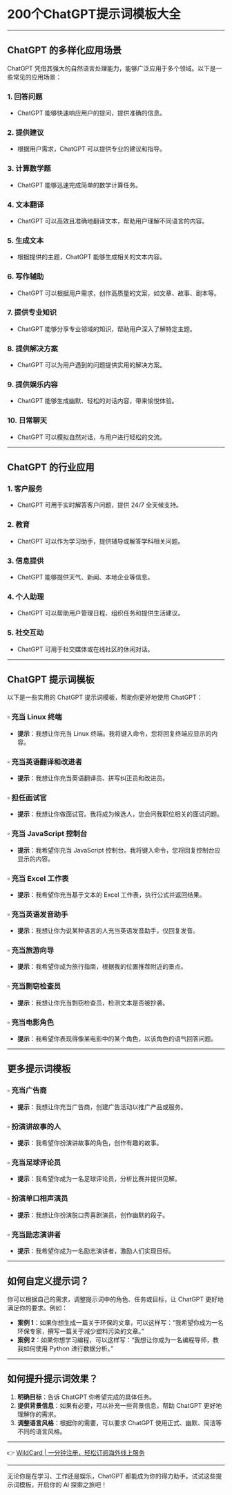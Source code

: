 # 200个ChatGPT提示词模板大全

---

## ChatGPT 的多样化应用场景

ChatGPT 凭借其强大的自然语言处理能力，能够广泛应用于多个领域。以下是一些常见的应用场景：

### 1. **回答问题**
- ChatGPT 能够快速响应用户的提问，提供准确的信息。

### 2. **提供建议**
- 根据用户需求，ChatGPT 可以提供专业的建议和指导。

### 3. **计算数学题**
- ChatGPT 能够迅速完成简单的数学计算任务。

### 4. **文本翻译**
- ChatGPT 可以高效且准确地翻译文本，帮助用户理解不同语言的内容。

### 5. **生成文本**
- 根据提供的主题，ChatGPT 能够生成相关的文本内容。

### 6. **写作辅助**
- ChatGPT 可以根据用户需求，创作高质量的文案，如文章、故事、剧本等。

### 7. **提供专业知识**
- ChatGPT 能够分享专业领域的知识，帮助用户深入了解特定主题。

### 8. **提供解决方案**
- ChatGPT 可以为用户遇到的问题提供实用的解决方案。

### 9. **提供娱乐内容**
- ChatGPT 能够生成幽默、轻松的对话内容，带来愉悦体验。

### 10. **日常聊天**
- ChatGPT 可以模拟自然对话，与用户进行轻松的交流。

---

## ChatGPT 的行业应用

### 1. **客户服务**
- ChatGPT 可用于实时解答客户问题，提供 24/7 全天候支持。

### 2. **教育**
- ChatGPT 可以作为学习助手，提供辅导或解答学科相关问题。

### 3. **信息提供**
- ChatGPT 能够提供天气、新闻、本地企业等信息。

### 4. **个人助理**
- ChatGPT 可以帮助用户管理日程、组织任务和提供生活建议。

### 5. **社交互动**
- ChatGPT 可用于社交媒体或在线社区的休闲对话。

---

## ChatGPT 提示词模板

以下是一些实用的 ChatGPT 提示词模板，帮助你更好地使用 ChatGPT：

### ▫️ **充当 Linux 终端**
- **提示**：我想让你充当 Linux 终端。我将键入命令，您将回复终端应显示的内容。

### ▫️ **充当英语翻译和改进者**
- **提示**：我想让你充当英语翻译员、拼写纠正员和改进员。

### ▫️ **担任面试官**
- **提示**：我想让你做面试官。我将成为候选人，您会问我职位相关的面试问题。

### ▫️ **充当 JavaScript 控制台**
- **提示**：我希望你充当 JavaScript 控制台。我将键入命令，您将回复控制台应显示的内容。

### ▫️ **充当 Excel 工作表**
- **提示**：我希望你充当基于文本的 Excel 工作表，执行公式并返回结果。

### ▫️ **充当英语发音助手**
- **提示**：我想让你为说某种语言的人充当英语发音助手，仅回复发音。

### ▫️ **充当旅游向导**
- **提示**：我希望你成为旅行指南，根据我的位置推荐附近的景点。

### ▫️ **充当剽窃检查员**
- **提示**：我想让你充当剽窃检查员，检测文本是否被抄袭。

### ▫️ **充当电影角色**
- **提示**：我希望你表现得像某电影中的某个角色，以该角色的语气回答问题。

---

## 更多提示词模板

### ▫️ **充当广告商**
- **提示**：我想让你充当广告商，创建广告活动以推广产品或服务。

### ▫️ **扮演讲故事的人**
- **提示**：我希望你扮演讲故事的角色，创作有趣的故事。

### ▫️ **充当足球评论员**
- **提示**：我希望你成为一名足球评论员，分析比赛并提供见解。

### ▫️ **扮演单口相声演员**
- **提示**：我想让你扮演脱口秀喜剧演员，创作幽默的段子。

### ▫️ **充当励志演讲者**
- **提示**：我希望你成为一名励志演讲者，激励人们实现目标。

---

## 如何自定义提示词？

你可以根据自己的需求，调整提示词中的角色、任务或目标，让 ChatGPT 更好地满足你的要求。例如：

- **案例 1**：如果你想生成一篇关于环保的文章，可以这样写：“我希望你成为一名环保专家，撰写一篇关于减少塑料污染的文章。”
- **案例 2**：如果你想学习编程，可以这样写：“我想让你成为一名编程导师，教我如何使用 Python 进行数据分析。”

---

## 如何提升提示词效果？

1. **明确目标**：告诉 ChatGPT 你希望完成的具体任务。
2. **提供背景信息**：如果有必要，可以补充一些背景信息，帮助 ChatGPT 更好地理解你的需求。
3. **调整语言风格**：根据你的需要，可以要求 ChatGPT 使用正式、幽默、简洁等不同的语言风格。

---

👉 [WildCard | 一分钟注册，轻松订阅海外线上服务](https://bbtdd.com/WildCard)

---

无论你是在学习、工作还是娱乐，ChatGPT 都能成为你的得力助手。试试这些提示词模板，开启你的 AI 探索之旅吧！